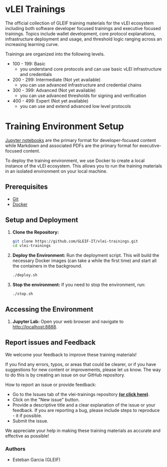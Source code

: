 # vLEI Trainings

The official collection of GLEIF training materials for the vLEI ecosystem including both software developer focused trainings and executive focused trainings. Topics include wallet development, core protocol explanations, infrastructure deployment and usage, and threshold logic ranging across an increasing learning curve.

Trainings are organized into the following levels.
- 100 - 199: Basic 
    - you understand core protocols and can use basic vLEI infrastructure and credentials
- 200 - 299: Intermediate (Not yet available)
    - you can use advanced infrastructure and credential chains
- 300 - 399: Advanced (Not yet available)
    - you can use advanced thresholds for signing and verification
- 400 - 499: Expert (Not yet available)
    - you can use and extend advanced low level protocols

# Training Environment Setup

[Jupyter notebooks](https://jupyter.org/) are the primary format for developer-focused content while Markdown and associated PDFs are the primary format for executive-focused content.

To deploy the training environment, we use Docker to create a local instance of the vLEI ecosystem. This allows you to run the training materials in an isolated environment on your local machine.

## Prerequisites

* [Git](https://git-scm.com/book/en/v2/Getting-Started-Installing-Git)
* [Docker](https://docs.docker.com/get-docker/)

## Setup and Deployment

1.  **Clone the Repository:**
    ```bash
    git clone https://github.com/GLEIF-IT/vlei-trainings.git
    cd vlei-trainings
    ```

2.  **Deploy the Environment:**
    Run the deployment script. This will build the necessary Docker images (can take a while the first time) and start all the containers in the background.
    ```bash
    ./deploy.sh
    ```

3. **Stop the environment:**
    If you need to stop the environment, run:
    ```bash
    ./stop.sh
    ```

## Accessing the Environment

1.  **Jupyter Lab:**
    Open your web browser and navigate to [http://localhost:8888](http://localhost:8888).

## Report issues and Feedback
We welcome your feedback to improve these training materials!

If you find any errors, typos, or areas that could be clearer, or if you have suggestions for new content or improvements, please let us know. The way to do this is by creating an issue on our GitHub repository.

How to report an issue or provide feedback:
- Go to the Issues tab of the vlei-trainings repository **[(or click here)](https://github.com/GLEIF-IT/vlei-trainings/issues)**.
- Click on the "New issue" button.
- Provide a descriptive title and a clear explanation of the issue or your feedback. If you are reporting a bug, please include steps to reproduce - it if possible.
- Submit the issue.

We appreciate your help in making these training materials as accurate and effective as possible!

### Authors
- Esteban Garcia (GLEIF)

